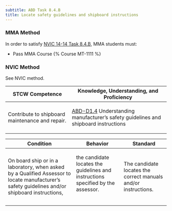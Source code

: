 ```yaml
---
subtitle: ABD Task 8.4.B 
title: Locate safety guidelines and shipboard instructions
---
```



### MMA Method

In order to satisfy  [NVIC 14-14  Task  8.4.B](/stcw23/assets/images/nvic-14-14.pdf), MMA students must:

* Pass MMA Course {% Course MT-1111 %}


### NVIC Method

<a onclick="togglevisibility('nvic_methods')" >See NVIC method.</a>

<div id='nvic_methods' class='hide'>

<table>
<thead>
<tr>
<th class='forty'> STCW Competence </th>
<th class='sixty'> Knowledge, Understanding, and Proficiency </th>
</tr>
</thead>




<tbody>
<tr><td markdown='1'>

Contribute to shipboard maintenance and repair.

</td><td markdown='1'>

[ABD-D1.4](../../tables/25.html#ABD-D1.4) Understanding manufacturer’s safety guidelines and shipboard instructions

</td></tr>


</tbody>
</table>


<table>
<thead>
<tr><th class='twenty'>  Condition </th><th class='twenty'> Behavior </th><th  class='sixty'>Standard </th></tr>
</thead>
<tbody >



<tr><td markdown='1'>

On board ship or in a laboratory, when asked by a Qualified Assessor to locate manufacturer’s safety guidelines and/or shipboard instructions,

</td><td markdown='1'>

the candidate locates the guidelines and instructions specified by the assessor.

<br>

<div class="tooltip">
<span class="tooltiptext">
</span>
</div>


</td><td markdown='1'>

The candidate locates the correct manuals and/or instructions. 

</td></tr>
</tbody>
</table>
</div>
